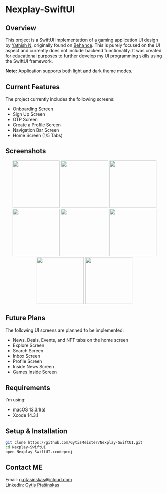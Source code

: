 # Nexplay-SwiftUI

## Overview

This project is a SwiftUI implementation of a gaming application UI design by [Yathish N](https://www.behance.net/yathishn), originally found on [Behance](https://www.behance.net/gallery/172972853/iOS-Social-Game-App-Nexplay?tracking_source=search_projects|gaming+iOS+app). This is purely focused on the UI aspect and currently does not include backend functionality. It was created for educational purposes to further develop my UI programming skills using the SwiftUI framework.

**Note:** Application supports both light and dark theme modes.

## Current Features

The project currently includes the following screens:

- Onboarding Screen
- Sign Up Screen
- OTP Screen
- Create a Profile Screen
- Navigation Bar Screen
- Home Screen (1/5 Tabs)

## Screenshots

<p align="center">
  <img src="https://github.com/GytisMeister/Nexplay-SwiftUI/blob/main/Home_light.PNG" width="150">
  <img src="https://github.com/GytisMeister/Nexplay-SwiftUI/blob/main/Home_dark.PNG" width="150">
  <img src="https://github.com/GytisMeister/Nexplay-SwiftUI/blob/main/Onboarding_light.PNG" width="150">
  <img src="https://github.com/GytisMeister/Nexplay-SwiftUI/blob/main/Onboarding_dark.PNG" width="150">
  <img src="https://github.com/GytisMeister/Nexplay-SwiftUI/blob/main/Otp_light.PNG" width="150">
  <img src="https://github.com/GytisMeister/Nexplay-SwiftUI/blob/main/otp_dark.PNG" width="150">
  <img src="https://github.com/GytisMeister/Nexplay-SwiftUI/blob/main/SignUp_light.PNG" width="150">
  <img src="https://github.com/GytisMeister/Nexplay-SwiftUI/blob/main/SignUp_dark.PNG" width="150">
</p>

## Future Plans

The following UI screens are planned to be implemented:

- News, Deals, Events, and NFT tabs on the home screen
- Explore Screen
- Search Screen
- Inbox Screen
- Profile Screen
- Inside News Screen
- Games Inside Screen

## Requirements

I'm using:

- macOS 13.3.1(a)
- Xcode 14.3.1

## Setup & Installation

```bash
git clone https://github.com/GytisMeister/Nexplay-SwiftUI.git
cd Nexplay-SwiftUI
open Nexplay-SwiftUI.xcodeproj
```

## Contact ME

Email: [g.ptasinskas@icloud.com](mailto:g.ptasinskas@icloud.com) <br>
Linkedin: [Gytis Ptašinskas](https://www.linkedin.com/in/gytisptasinskas/)

